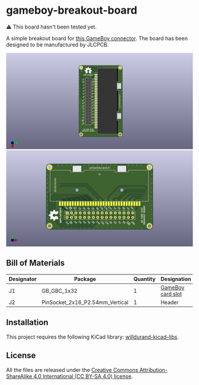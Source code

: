 # gameboy-breakout-board

:warning: This board hasn't been tested yet.

A simple breakout board for [this GameBoy connector](https://www.aliexpress.com/item/32832493101.html). The board has been designed to be manufactured by JLCPCB.

![](./docs/gameboy-breakout-board.png)
![](./docs/gameboy-breakout-board-2.png)

## Bill of Materials

| Designator | Package                         | Quantity | Designation                                                           |
| ---------- | ------------------------------- | -------- | --------------------------------------------------------------------- |
| J1         | GB_GBC_1x32                     | 1        | [GameBoy card slot](https://www.aliexpress.com/item/32832493101.html) |
| J2         | PinSocket_2x16_P2.54mm_Vertical | 1        | Header                                                                |

## Installation

This project requires the following KiCad library:
[willdurand-kicad-libs](https://github.com/willdurand/willdurand-kicad-libs).

## License

All the files are released under the [Creative Commons Attribution-ShareAlike 4.0 International (CC BY-SA 4.0) license](https://creativecommons.org/licenses/by-sa/4.0/).
